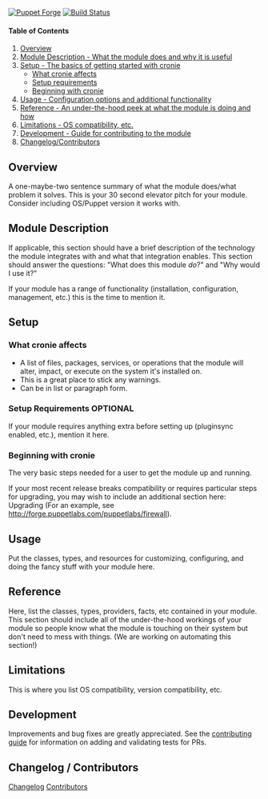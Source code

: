 [![Puppet Forge](http://img.shields.io/puppetforge/v/evenup/cronie.svg)](https://forge.puppetlabs.com/evenup/cronie)
[![Build Status](https://travis-ci.org/evenup/evenup-cronie.png?branch=master)](https://travis-ci.org/evenup/evenup-cronie)

#### Table of Contents

1. [Overview](#overview)
2. [Module Description - What the module does and why it is useful](#module-description)
3. [Setup - The basics of getting started with cronie](#setup)
    * [What cronie affects](#what-cronie-affects)
    * [Setup requirements](#setup-requirements)
    * [Beginning with cronie](#beginning-with-cronie)
4. [Usage - Configuration options and additional functionality](#usage)
5. [Reference - An under-the-hood peek at what the module is doing and how](#reference)
6. [Limitations - OS compatibility, etc.](#limitations)
7. [Development - Guide for contributing to the module](#development)
8. [Changelog/Contributors](#changelog-contributors)

## Overview

A one-maybe-two sentence summary of what the module does/what problem it solves. This is your 30 second elevator pitch for your module. Consider including OS/Puppet version it works with.       

## Module Description

If applicable, this section should have a brief description of the technology the module integrates with and what that integration enables. This section should answer the questions: "What does this module *do*?" and "Why would I use it?"

If your module has a range of functionality (installation, configuration, management, etc.) this is the time to mention it.

## Setup

### What cronie affects

* A list of files, packages, services, or operations that the module will alter, impact, or execute on the system it's installed on.
* This is a great place to stick any warnings.
* Can be in list or paragraph form. 

### Setup Requirements **OPTIONAL**

If your module requires anything extra before setting up (pluginsync enabled, etc.), mention it here. 

### Beginning with cronie

The very basic steps needed for a user to get the module up and running. 

If your most recent release breaks compatibility or requires particular steps for upgrading, you may wish to include an additional section here: Upgrading (For an example, see http://forge.puppetlabs.com/puppetlabs/firewall).

## Usage

Put the classes, types, and resources for customizing, configuring, and doing the fancy stuff with your module here. 

## Reference

Here, list the classes, types, providers, facts, etc contained in your module. This section should include all of the under-the-hood workings of your module so people know what the module is touching on their system but don't need to mess with things. (We are working on automating this section!)

## Limitations

This is where you list OS compatibility, version compatibility, etc.

## Development

Improvements and bug fixes are greatly appreciated.  See the [contributing guide](https://github.com/evenup/evenup-cronie/blob/master/CONTRIBUTING.md) for
information on adding and validating tests for PRs.

## Changelog / Contributors

[Changelog](https://github.com/evenup/evenup-cronie/blob/master/CHANGELOG)
[Contributors](https://github.com/evenup/cronie/graphs/contributors)

